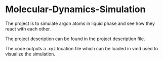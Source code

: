 # Molecular-Dynamics-Simulation

The project is to simulate argon atoms in liquid phase and see how they react with each other.

The project description can be found in the project description file.

The code outputs a .xyz location file which can be loaded in vmd used to visualize the simulation.
